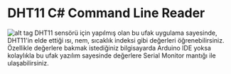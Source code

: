# DHT11 C# Command Line Reader
![alt tag](http://i.imgur.com/6qBRruX.png)
DHT11 sensörü için yapılmış olan bu ufak uygulama sayesinde, DHT11'in elde ettiği ısı, nem, sıcaklık indeksi gibi değerleri öğrenebilirsiniz. 
Özellikle değerlere bakmak istediğiniz bilgisayarda Arduino IDE yoksa kolaylıkla bu ufak yazılım sayesinde değerlere Serial Monitor mantığı ile ulaşabilirsiniz.

